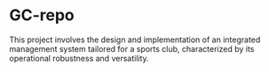 # GC-repo
This project involves the design and implementation of an integrated management system tailored for a sports club, characterized by its operational robustness and versatility.
